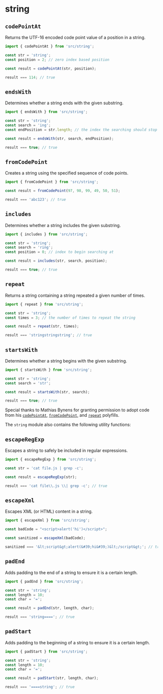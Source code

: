 # string

## `codePointAt`

Returns the UTF-16 encoded code point value of a position in a string.

```ts
import { codePointAt } from 'src/string';

const str = 'string';
const position = 2; // zero index based position

const result = codePointAt(str, position);

result === 114; // true
```

## `endsWith`

Determines whether a string ends with the given substring.

```ts
import { endsWith } from 'src/string';

const str = 'string';
const search = 'ing';
const endPosition = str.length; // the index the searching should stop before

const result = endsWith(str, search, endPosition);

result === true; // true
```

## `fromCodePoint`

Creates a string using the specified sequence of code points.

```ts
import { fromCodePoint } from 'src/string';

const result = fromCodePoint(97, 98, 99, 49, 50, 51);

result === 'abc123'; // true
```

## `includes`

Determines whether a string includes the given substring.

```ts
import { includes } from 'src/string';

const str = 'string';
const search = 'ring';
const position = 0; // index to begin searching at

const result = includes(str, search, position);

result === true; // true
```

## `repeat`

Returns a string containing a string repeated a given number of times.

```ts
import { repeat } from 'src/string';

const str = 'string';
const times = 3; // the number of times to repeat the string

const result = repeat(str, times);

result === 'stringstringstring'; // true
```

## `startsWith`

Determines whether a string begins with the given substring.

```ts
import { startsWith } from 'src/string';

const str = 'string';
const search = 'str';

const result = startsWith(str, search);

result === true; // true
```

Special thanks to Mathias Bynens for granting permission to adopt code from his [`codePointAt`](https://github.com/mathiasbynens/String.prototype.codePointAt), [`fromCodePoint`](https://github.com/mathiasbynens/String.fromCodePoint), and [`repeat`](https://github.com/mathiasbynens/String.prototype.repeat) polyfills.

The `string` module also contains the following utility functions:

## `escapeRegExp`

Escapes a string to safely be included in regular expressions.

```ts
import { escapeRegExp } from 'src/string';

const str = 'cat file.js | grep -c';

const result = escapeRegExp(str);

result === 'cat file\\.js \\| grep -c'; // true

```

## `escapeXml`

Escapes XML (or HTML) content in a string.

```ts
import { escapeXml } from 'src/string';

const badCode = "<script>alert('hi')</script>";

const sanitized = escapeXml(badCode);

sanitized === '&lt;script&gt;alert(&#39;hi&#39;)&lt;/script&gt;'; // true
```

## `padEnd`

Adds padding to the end of a string to ensure it is a certain length.

```ts
import { padEnd } from 'src/string';

const str = 'string';
const length = 10;
const char = '=';

const result = padEnd(str, length, char);

result === 'string===='; // true
```

## `padStart`

Adds padding to the beginning of a string to ensure it is a certain length.

```ts
import { padStart } from 'src/string';

const str = 'string';
const length = 10;
const char = '=';

const result = padStart(str, length, char);

result === '====string'; // true
```
